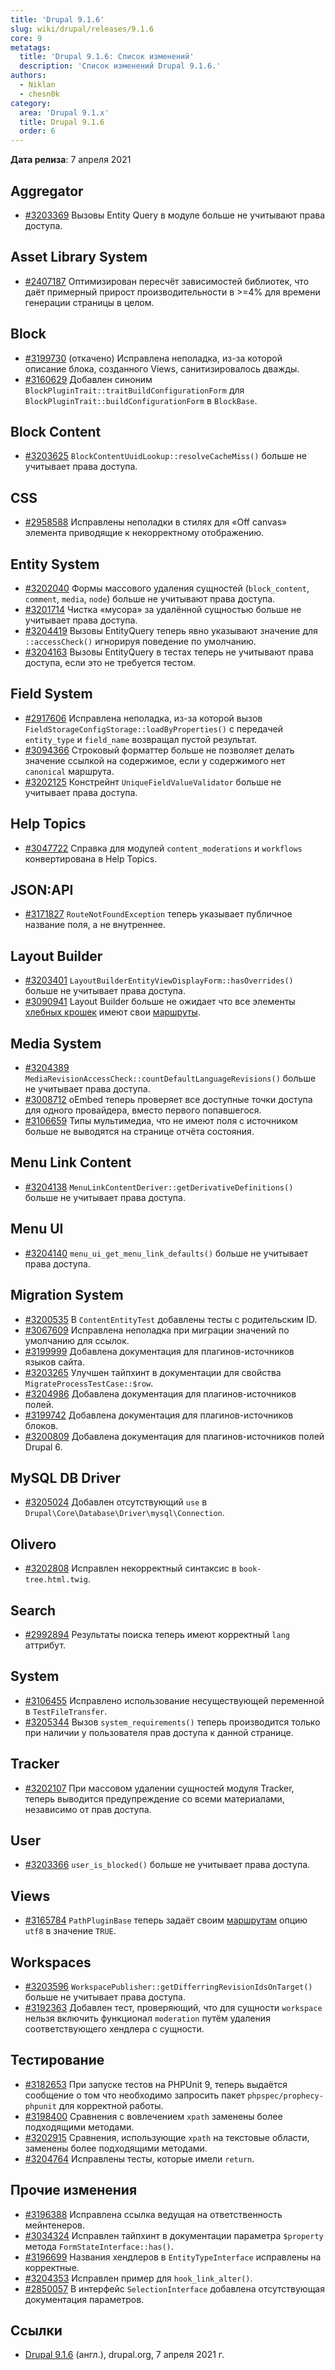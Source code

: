```yaml
---
title: 'Drupal 9.1.6'
slug: wiki/drupal/releases/9.1.6
core: 9
metatags:
  title: 'Drupal 9.1.6: Список изменений'
  description: 'Список изменений Drupal 9.1.6.'
authors:
  - Niklan
  - chesn0k
category:
  area: 'Drupal 9.1.x'
  title: Drupal 9.1.6
  order: 6
---
```


**Дата релиза**: 7 апреля 2021

## Aggregator

- [#3203369](https://www.drupal.org/project/drupal/issues/3203369) Вызовы Entity Query в модуле больше не учитывают права доступа.

## Asset Library System

- [#2407187](https://www.drupal.org/project/drupal/issues/2407187) Оптимизирован пересчёт зависимостей библиотек, что даёт примерный прирост производительности в >=4% для времени генерации страницы в целом.

## Block

- [#3199730](https://www.drupal.org/project/drupal/issues/3199730) (откачено) Исправлена неполадка, из-за которой описание блока, созданного Views, санитизировалось дважды.
- [#3160629](https://www.drupal.org/project/drupal/issues/3160629) Добавлен синоним `BlockPluginTrait::traitBuildConfigurationForm` для `BlockPluginTrait::buildConfigurationForm` в `BlockBase`.

## Block Content

- [#3203625](https://www.drupal.org/project/drupal/issues/3203625) `BlockContentUuidLookup::resolveCacheMiss()` больше не учитывает права доступа.

## CSS

- [#2958588](https://www.drupal.org/project/drupal/issues/2958588) Исправлены неполадки в стилях для «Off canvas» элемента приводящие к некорректному отображению.

## Entity System

- [#3202040](https://www.drupal.org/project/drupal/issues/3202040) Формы массового удаления сущностей (`block_content`, `comment`, `media`, `node`) больше не учитывают права доступа.
- [#3201714](https://www.drupal.org/project/drupal/issues/3201714) Чистка «мусора» за удалённой сущностью больше не учитывает права доступа.
- [#3204419](https://www.drupal.org/project/drupal/issues/3204419) Вызовы EntityQuery теперь явно указывают значение для `::accessCheck()` игнорируя поведение по умолчанию.
- [#3204163](https://www.drupal.org/project/drupal/issues/3204163) Вызовы EntityQuery в тестах теперь не учитывают права доступа, если это не требуется тестом.

## Field System

- [#2917606](https://www.drupal.org/project/drupal/issues/2917606) Исправлена неполадка, из-за которой вызов `FieldStorageConfigStorage::loadByProperties()` с передачей `entity_type` и `field_name` возвращал пустой результат.
- [#3094366](https://www.drupal.org/project/drupal/issues/3094366) Строковый форматтер больше не позволяет делать значение ссылкой на содержимое, если у содержимого нет `canonical` маршрута.
- [#3202125](https://www.drupal.org/project/drupal/issues/3202125) Констрейнт `UniqueFieldValueValidator` больше не учитывает права доступа.

## Help Topics

- [#3047722](https://www.drupal.org/project/drupal/issues/3047722) Справка для модулей `content_moderations` и `workflows` конвертирована в Help Topics.

## JSON:API

- [#3171827](https://www.drupal.org/project/drupal/issues/3171827) `RouteNotFoundException` теперь указывает публичное название поля, а не внутреннее.

## Layout Builder

- [#3203401](https://www.drupal.org/project/drupal/issues/3203401) `LayoutBuilderEntityViewDisplayForm::hasOverrides()` больше не учитывает права доступа.
- [#3090941](https://www.drupal.org/project/drupal/issues/3090941) Layout Builder больше не ожидает что все элементы [хлебных крошек](../../../../9/services/tagged/breadcrumb-builder/index.md) имеют свои [маршруты](../../../../9/routing/routes-and-controllers/index.md).

## Media System

- [#3204389](https://www.drupal.org/project/drupal/issues/3204389) `MediaRevisionAccessCheck::countDefaultLanguageRevisions()` больше не учитывает права доступа.
- [#3008712](https://www.drupal.org/project/drupal/issues/3008712) oEmbed теперь проверяет все доступные точки доступа для одного провайдера, вместо первого попавшегося.
- [#3106659](https://www.drupal.org/project/drupal/issues/3106659) Типы мультимедиа, что не имеют поля с источником больше не выводятся на странице отчёта состояния.

## Menu Link Content

- [#3204138](https://www.drupal.org/project/drupal/issues/3204138) `MenuLinkContentDeriver::getDerivativeDefinitions()` больше не учитывает права доступа.

## Menu UI

- [#3204140](https://www.drupal.org/project/drupal/issues/3204140) `menu_ui_get_menu_link_defaults()` больше не учитывает права доступа.

## Migration System

- [#3200535](https://www.drupal.org/project/drupal/issues/3200535) В `ContentEntityTest` добавлены тесты с родительским ID.
- [#3067609](https://www.drupal.org/project/drupal/issues/3067609) Исправлена неполадка при миграции значений по умолчанию для ссылок.
- [#3199999](https://www.drupal.org/project/drupal/issues/3199999) Добавлена документация для плагинов-источников языков сайта.
- [#3203265](https://www.drupal.org/project/drupal/issues/3203265) Улучшен тайпхинт в документации для свойства `MigrateProcessTestCase::$row`.
- [#3204986](https://www.drupal.org/project/drupal/issues/3204986) Добавлена документация для плагинов-источников полей.
- [#3199742](https://www.drupal.org/project/drupal/issues/3199742) Добавлена документация для плагинов-источников блоков.
- [#3200809](https://www.drupal.org/project/drupal/issues/3200809) Добавлена документация для плагинов-источников полей Drupal 6.

## MySQL DB Driver

- [#3205024](https://www.drupal.org/project/drupal/issues/3205024) Добавлен отсутствующий `use` в `Drupal\Core\Database\Driver\mysql\Connection`.

## Olivero

- [#3202808](https://www.drupal.org/project/drupal/issues/3202808) Исправлен некорректный синтаксис в `book-tree.html.twig`.

## Search

- [#2992894](https://www.drupal.org/project/drupal/issues/2992894) Результаты поиска теперь имеют корректный `lang` аттрибут.

## System

- [#3106455](https://www.drupal.org/project/drupal/issues/3106455) Исправлено использование несуществующей переменной в `TestFileTransfer`.
- [#3205344](https://www.drupal.org/project/drupal/issues/3205344) Вызов `system_requirements()` теперь производится только при наличии у пользователя прав доступа к данной странице.

## Tracker

- [#3202107](https://www.drupal.org/project/drupal/issues/3202107) При массовом удалении сущностей модуля Tracker, теперь выводится предупреждение со всеми материалами, независимо от прав доступа.

## User

- [#3203366](https://www.drupal.org/project/drupal/issues/3203366) `user_is_blocked()` больше не учитывает права доступа.

## Views

- [#3165784](https://www.drupal.org/project/drupal/issues/3165784) `PathPluginBase` теперь задаёт своим [маршрутам](../../../../9/routing/index.md) опцию `utf8` в значение `TRUE`.

## Workspaces

- [#3203596](https://www.drupal.org/project/drupal/issues/3203596) `WorkspacePublisher::getDifferringRevisionIdsOnTarget()` больше не учитывает права доступа.
- [#3192363](https://www.drupal.org/project/drupal/issues/3192363) Добавлен тест, проверяющий, что для сущности `workspace` нельзя включить функционал `moderation` путём удаления соответствующего хендлера с сущности.

## Тестирование

- [#3182653](https://www.drupal.org/project/drupal/issues/3182653) При запуске тестов на PHPUnit 9, теперь выдаётся сообщение о том что необходимо запросить пакет `phpspec/prophecy-phpunit` для корректной работы.
- [#3198400](https://www.drupal.org/project/drupal/issues/3198400) Сравнения с вовлечением `xpath` заменены более подходящими методами.
- [#3202915](https://www.drupal.org/project/drupal/issues/3202915) Сравнения, использующие `xpath` на текстовые области, заменены более подходящими методами.
- [#3204764](https://www.drupal.org/project/drupal/issues/3204764) Исправлены тесты, которые имели `return`.

## Прочие изменения

- [#3196388](https://www.drupal.org/project/drupal/issues/3196388) Исправлена ссылка ведущая на ответственность мейнтенеров.
- [#3034324](https://www.drupal.org/project/drupal/issues/3034324) Исправлен тайпхинт в документации параметра `$property` метода `FormStateInterface::has()`.
- [#3196699](https://www.drupal.org/project/drupal/issues/3196699) Названия хендлеров в `EntityTypeInterface` исправлены на корректные.
- [#3204353](https://www.drupal.org/project/drupal/issues/3204353) Исправлен пример для `hook_link_alter()`.
- [#2850057](https://www.drupal.org/project/drupal/issues/2850057) В интерфейс `SelectionInterface` добавлена отсутствующая документация параметров.

## Ссылки

- [Drupal 9.1.6](https://www.drupal.org/project/drupal/releases/9.1.6) (англ.), drupal.org, 7 апреля 2021 г.
